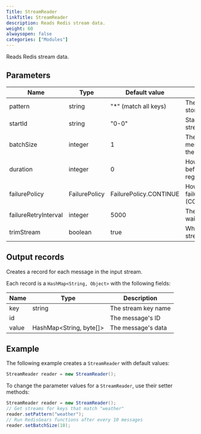 ```yaml
---
Title: StreamReader
linkTitle: StreamReader
description: Reads Redis stream data.
weight: 60
alwaysopen: false
categories: ["Modules"]
---
```


Reads Redis stream data.

## Parameters

| Name | Type | Default value | Description |
|------|------|---------------|-------------|
| pattern | string | "\*" (match all keys) | The pattern of keys that store streams |
| startId | string | "0-0" | Start reading from this stream ID |
| batchSize | integer | 1 | The number of new messages that will cause the functions to run |
| duration | integer | 0 | How many seconds to wait before execution, regardless of batch size |
| failurePolicy | FailurePolicy | FailurePolicy.CONTINUE | How to handle execution failure (CONTINUE/ABORT/RETRY) |
| failureRetryInterval | integer | 5000 | The number of seconds to wait before retrying |
| trimStream | boolean | true | Whether or not to trim the stream |

## Output records

Creates a record for each message in the input stream.

Each record is a `HashMap<String, Object>` with the following fields:

| Name | Type | Description |
|------|------|-------------|
| key | string | The stream key name |
| id | | The message's ID |
| value | HashMap<String, byte[]> | The message's data |

## Example

The following example creates a `StreamReader` with default values:

```java
StreamReader reader = new StreamReader();
```

To change the parameter values for a `StreamReader`, use their setter methods:

```java
StreamReader reader = new StreamReader();
// Get streams for keys that match "weather"
reader.setPattern("weather");
// Run RedisGears functions after every 10 messages
reader.setBatchSize(10);
```
